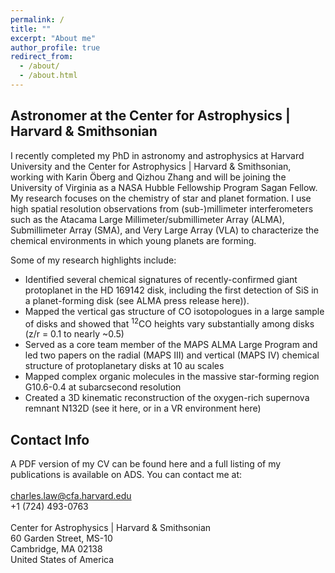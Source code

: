 ```yaml
---
permalink: /
title: ""
excerpt: "About me"
author_profile: true
redirect_from: 
  - /about/
  - /about.html
---
```


Astronomer at the Center for Astrophysics | Harvard & Smithsonian
------
I recently completed my PhD in astronomy and astrophysics at Harvard University and the Center for Astrophysics | Harvard & Smithsonian, working with <a href="https://pweb.cfa.harvard.edu/people/karin-oberg" style="text-decoration: none">Karin Öberg</a> and <a href="https://pweb.cfa.harvard.edu/people/qizhou-zhang" style="text-decoration: none">Qizhou Zhang</a> and will be joining the University of Virginia as a <a href="https://www.stsci.edu/stsci-research/fellowships/nasa-hubble-fellowship-program/2023-nhfp-fellows#section-66b98cc2-bcba-4c71-92d0-217e6ef0e32f" style="text-decoration: none">NASA Hubble Fellowship Program Sagan Fellow</a>. My research focuses on the chemistry of star and planet formation. I use high spatial resolution observations from (sub-)millimeter interferometers such as the Atacama Large Millimeter/submillimeter Array (ALMA), Submillimeter Array (SMA), and Very Large Array (VLA) to characterize the chemical environments in which young planets are forming.

Some of my research highlights include:

<ul>
  <li>Identified several chemical signatures of recently-confirmed giant protoplanet in the HD 169142 disk, including the first detection of SiS in a planet-forming disk (see ALMA press release <a href="https://www.almaobservatory.org/en/press-releases/a-surprise-chemical-find-by-alma-may-help-detect-and-confirm-protoplanets/" style="text-decoration: none">here</a>)). </li>
  <li>Mapped the vertical gas structure of CO isotopologues in a large sample of disks and showed that <sup>12</sup>CO heights vary substantially among disks (z/r = 0.1 to nearly ~0.5) </li> 
  <li>Served as a core team member of the <a href="http://alma-maps.info/" style="text-decoration: none">MAPS ALMA Large Program</a> and led two papers on the radial (MAPS III) and vertical (MAPS IV) chemical structure of protoplanetary disks at 10 au scales</li>    
  <li>Mapped complex organic molecules in the massive star-forming region G10.6-0.4 at subarcsecond resolution</li>
  <li>Created a 3D kinematic reconstruction of the oxygen-rich supernova remnant N132D (see it <a href="http://www.physics.purdue.edu/kaboom/n132d-anim.mp4" style="text-decoration: none">here</a>, or in a VR environment <a href="https://aas237-aas.ipostersessions.com/Default.aspx?s=AE-C0-00-48-D1-0F-E4-BE-FD-08-90-89-FD-CB-AC-DC" style="text-decoration: none">here</a>)</li>
</ul> 


Contact Info
------
A PDF version of my CV can be found <a href="/files/Law_CV_Full.pdf" style="text-decoration: none">here</a> and a full listing of my publications is available on <a href="https://ui.adsabs.harvard.edu/public-libraries/BR8acQNQQKOJKcsn8H3uVg" style="text-decoration: none">ADS</a>. You can contact me at:
<br> <br>
charles.law@cfa.harvard.edu
<br>
+1 (724) 493-0763
<br> <br>
Center for Astrophysics | Harvard & Smithsonian
<br>
60 Garden Street, MS-10
<br>
Cambridge, MA 02138
<br>
United States of America

<!---For site content, there is one markdown file for each type of content, which are stored in directories like _publications, _talks, _posts, _teaching, or _pages. For example, each talk is a markdown file in the [_talks directory](https://github.com/academicpages/academicpages.github.io/tree/master/_talks). At the top of each markdown file is structured data in YAML about the talk, which the theme will parse to do lots of cool stuff. The same structured data about a talk is used to generate the list of talks on the [Talks page](https://academicpages.github.io/talks), each [individual page](https://academicpages.github.io/talks/2012-03-01-talk-1) for specific talks, the talks section for the [CV page](https://academicpages.github.io/cv), and the [map of places you've given a talk](https://academicpages.github.io/talkmap.html) (if you run this [python file](https://github.com/academicpages/academicpages.github.io/blob/master/talkmap.py) or [Jupyter notebook](https://github.com/academicpages/academicpages.github.io/blob/master/talkmap.ipynb), which creates the HTML for the map based on the contents of the _talks directory).

Many people use a git client to create files on their local computer and then push them to GitHub's servers. If you are not familiar with git, you can directly edit these configuration and markdown files directly in the github.com interface. Navigate to a file (like [this one](https://github.com/academicpages/academicpages.github.io/blob/master/_talks/2012-03-01-talk-1.md) and click the pencil icon in the top right of the content preview (to the right of the "Raw | Blame | History" buttons). You can delete a file by clicking the trashcan icon to the right of the pencil icon. You can also create new files or upload files by navigating to a directory and clicking the "Create new file" or "Upload files" buttons. 

Example: editing a markdown file for a talk
![Editing a markdown file for a talk](/images/editing-talk.png) --->
